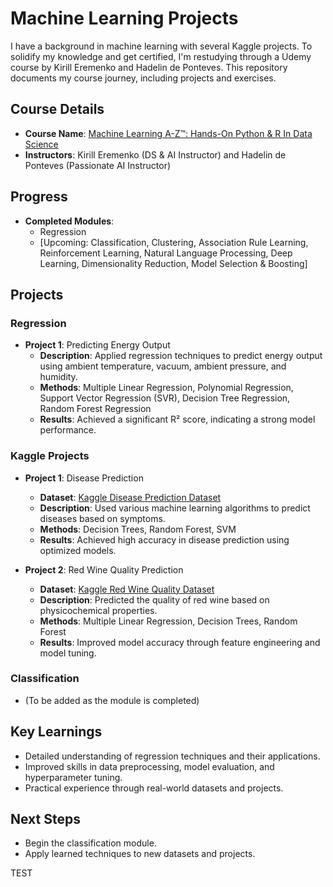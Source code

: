 # Machine Learning Projects

I have a background in machine learning with several Kaggle projects. To solidify my knowledge and get certified, I'm restudying through a Udemy course by Kirill Eremenko and Hadelin de Ponteves. This repository documents my course journey, including projects and exercises.

## Course Details

- **Course Name**: [Machine Learning A-Z™: Hands-On Python & R In Data Science](https://www.udemy.com/course/machinelearning/)
- **Instructors**: Kirill Eremenko (DS & AI Instructor) and Hadelin de Ponteves (Passionate AI Instructor)

## Progress

- **Completed Modules**:
  - Regression
  - [Upcoming: Classification, Clustering, Association Rule Learning, Reinforcement Learning, Natural Language Processing, Deep Learning, Dimensionality Reduction, Model Selection & Boosting]

## Projects

### Regression
- **Project 1**: Predicting Energy Output
  - **Description**: Applied regression techniques to predict energy output using ambient temperature, vacuum, ambient pressure, and humidity.
  - **Methods**: Multiple Linear Regression, Polynomial Regression, Support Vector Regression (SVR), Decision Tree Regression, Random Forest Regression
  - **Results**: Achieved a significant R² score, indicating a strong model performance.

### Kaggle Projects
- **Project 1**: Disease Prediction
  - **Dataset**: [Kaggle Disease Prediction Dataset](https://www.kaggle.com/input/disease-prediction-using-machine-learning/Training.csv)
  - **Description**: Used various machine learning algorithms to predict diseases based on symptoms.
  - **Methods**: Decision Trees, Random Forest, SVM
  - **Results**: Achieved high accuracy in disease prediction using optimized models.

- **Project 2**: Red Wine Quality Prediction
  - **Dataset**: [Kaggle Red Wine Quality Dataset](https://www.kaggle.com/input/red-wine-quality-cortez-et-al-2009/winequality-red.csv)
  - **Description**: Predicted the quality of red wine based on physicochemical properties.
  - **Methods**: Multiple Linear Regression, Decision Trees, Random Forest
  - **Results**: Improved model accuracy through feature engineering and model tuning.

### Classification
- (To be added as the module is completed)

## Key Learnings

- Detailed understanding of regression techniques and their applications.
- Improved skills in data preprocessing, model evaluation, and hyperparameter tuning.
- Practical experience through real-world datasets and projects.

## Next Steps

- Begin the classification module.
- Apply learned techniques to new datasets and projects.


TEST